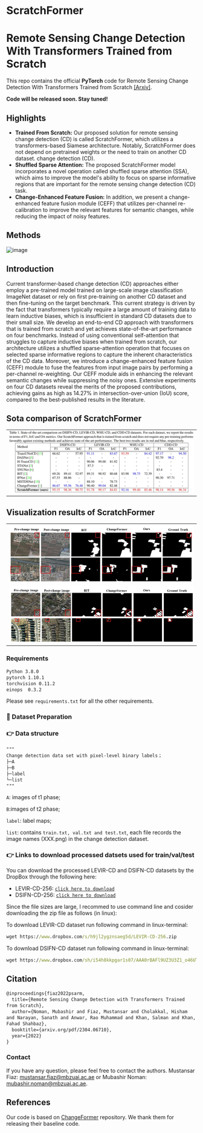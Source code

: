 # ScratchFormer

# Remote Sensing Change Detection With Transformers Trained from Scratch
This repo contains the official **PyTorch** code for Remote Sensing Change Detection With Transformers Trained from Scratch [[Arxiv]](https://arxiv.org/pdf/2304.06710.pdf). 

**Code will be released soon. Stay tuned!**

Highlights
-----------------
- **Trained From Scratch:** Our proposed solution for remote sensing change detection (CD) is called ScratchFormer, which utilizes a transformers-based Siamese architecture. Notably, ScratchFormer does not depend on pretrained weights or the need to train on another CD dataset.
change detection (CD).
- **Shuffled Sparse Attention:** The proposed ScratchFormer model incorporates a novel operation called shuffled sparse attention (SSA), which aims to improve the model's ability to focus on sparse informative regions that are important for the remote sensing change detection (CD) task.
- **Change-Enhanced Feature Fusion:** In addition, we present a change-enhanced feature fusion module (CEFF) that utilizes per-channel re-calibration to improve the relevant features for semantic changes, while reducing the impact of noisy features.

Methods
-----------------
<img width="1096" alt="image" src="https://github.com/mustansarfiaz/ScratchFormer/blob/main/demo/proposed_framework.jpg">

Introduction
-----------------
Current transformer-based change detection (CD) approaches either employ a pre-trained model trained on large-scale image classification ImageNet dataset or rely on first pre-training on another CD dataset and then fine-tuning on the target benchmark. This current strategy is driven by the fact that transformers typically require a large amount of training data to learn inductive biases, which is insufficient in standard CD datasets due to their small size. We develop an end-to-end CD approach with transformers that is trained from scratch and yet achieves state-of-the-art performance on four benchmarks. Instead of using conventional self-attention that struggles to capture inductive biases when trained from scratch, our architecture utilizes a shuffled sparse-attention operation that focuses on selected sparse informative regions to capture the inherent characteristics of the CD data. Moreover, we introduce a change-enhanced feature fusion (CEFF) module to fuse the features from input image pairs by performing a per-channel re-weighting. Our CEFF module aids in enhancing the relevant semantic changes while suppressing the noisy ones. Extensive experiments on four CD datasets reveal the merits of the proposed contributions, achieving gains as high as 14.27% in intersection-over-union (IoU) score, compared to the best-published results in the literature.

Sota comparison of ScratchFormer
-----------------

<table>
  <tr>
    <td><img src="demo/Sota_Comparison.JPG"></td>
  </tr>
</table>

Visualization results of ScratchFormer
-----------------

<table>
  <tr>
    <td><img src="demo/comparison_on_DSIFN.jpg"></td>
  </tr>
  <tr>
    <td><img src="demo/comparison_on_Levir.jpg"></td>
  </tr>
</table>

### Requirements
```
Python 3.8.0
pytorch 1.10.1
torchvision 0.11.2
einops  0.3.2
```

Please see `requirements.txt` for all the other requirements.

### :speech_balloon: Dataset Preparation

### :point_right: Data structure

```
"""
Change detection data set with pixel-level binary labels；
├─A
├─B
├─label
└─list
"""
```

`A`: images of t1 phase;

`B`:images of t2 phase;

`label`: label maps;

`list`: contains `train.txt, val.txt and test.txt`, each file records the image names (XXX.png) in the change detection dataset.

### :point_right: Links to download processed datsets used for train/val/test

You can download the processed LEVIR-CD and DSIFN-CD datasets by the DropBox through the following here:

- LEVIR-CD-256: [`click here to download`](https://www.dropbox.com/sh/lnjxpflvgjijwoj/AAAgWr3xgOjqtTWPVpbLVcfNa?dl=0)
- DSIFN-CD-256: [`click here to download`](https://www.dropbox.com/sh/i54h8kkpgar1s07/AACK5_jLGS3cP9ocgOMEUJcNa?dl=0)

Since the file sizes are large, I recommed to use command line and cosider downloading the zip file as follows (in linux):

To download LEVIR-CD dataset run following command in linux-terminal:
```cmd
wget https://www.dropbox.com/s/h9jl2ygznsaeg5d/LEVIR-CD-256.zip
```
To download DSIFN-CD dataset run following command in linux-terminal:
```cmd
wget https://www.dropbox.com/sh/i54h8kkpgar1s07/AAA0rBAFl9UZ3U3Z1_o46UT0a/DSIFN-CD-256.zip
```

## Citation

```
@inproceedings{fiaz2022psarm,
  title={Remote Sensing Change Detection with Transformers Trained from Scratch},
  author={Noman, Mubashir and Fiaz, Mustansar and Cholakkal, Hisham and Narayan, Sanath and Anwar, Rao Muhammad and Khan, Salman and Khan, Fahad Shahbaz},
  booktitle={arxiv.org/pdf/2304.06710}, 
  year={2022}
}
```

### Contact

If you have any question, please feel free to contact the authors. Mustansar Fiaz: [mustansar.fiaz@mbzuai.ac.ae](mailto:mustansar.fiaz@mbzuai.ac.ae) or Mubashir Noman: [mubashir.noman@mbzuai.ac.ae](mailto:mubashir.noman@mbzuai.ac.ae).

## References
Our code is based on [ChangeFormer](https://github.com/wgcban/ChangeFormer) repository. 
We thank them for releasing their baseline code.

